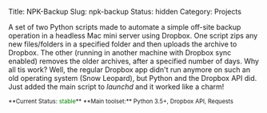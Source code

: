 Title: NPK-Backup
Slug: npk-backup
Status: hidden
Category: Projects


A set of two Python scripts made to automate a simple off-site backup operation in a headless Mac mini server using Dropbox. One script zips any new files/folders in a specified folder and then uploads the archive to Dropbox. The other (running in another machine with Dropbox sync enabled) removes the older archives, after a specified number of days. Why all tis work? Well, the regular Dropbox app didn't run anymore on such an old operating system (Snow Leopard), but Python and the Dropbox API did. Just added the main script to *launchd* and it worked like a charm!

<small>
**Current Status: <span style="color:green">stable</span>**  
**Main toolset:** Python 3.5+, Dropbox API, Requests  
</small>

